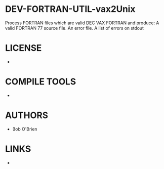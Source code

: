 DEV-FORTRAN-UTIL-vax2Unix
=========================

Process FORTRAN files which are valid DEC VAX FORTRAN and produce: A valid FORTRAN 77 source file.  An error file.  A list of errors on stdout


LICENSE
===============
* 

COMPILE TOOLS
===============
* 

AUTHORS
===============
*  Bob O'Brien

LINKS
===============
* 
